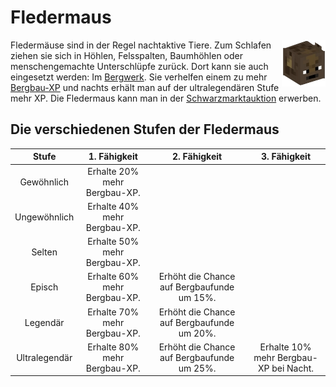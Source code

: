 # Fledermaus

<img align="right" width="70" eight="75" src="../../../assets/image/pets/Fledermaus.png">

Fledermäuse sind in der Regel nachtaktive Tiere. Zum Schlafen ziehen sie sich in Höhlen, Felsspalten, Baumhöhlen oder menschengemachte Unterschlüpfe zurück. Dort kann sie auch eingesetzt werden: Im [Bergwerk](../../pages/nebenjobs/bergbau.md). Sie verhelfen einem zu mehr [Bergbau-XP](../../pages/skills/bergbau.md) und nachts erhält man auf der ultralegendären Stufe mehr XP.
Die Fledermaus kann man in der [Schwarzmarktauktion](../../pages/orte/schwarzmarkt.md) erwerben.

## Die verschiedenen Stufen der Fledermaus

| Stufe | 1. Fähigkeit | 2. Fähigkeit | 3. Fähigkeit |
|:-:|:-:|:-:|:-:|
| Gewöhnlich | Erhalte 20% mehr Bergbau-XP. |
| Ungewöhnlich | Erhalte 40% mehr Bergbau-XP. |
| Selten | Erhalte 50% mehr Bergbau-XP. |
| Episch | Erhalte 60% mehr Bergbau-XP. | Erhöht die Chance auf Bergbaufunde um 15%. |
| Legendär | Erhalte 70% mehr Bergbau-XP. | Erhöht die Chance auf Bergbaufunde um 20%. |
| Ultralegendär | Erhalte 80% mehr Bergbau-XP. | Erhöht die Chance auf Bergbaufunde um 25%. | Erhalte 10% mehr Bergbau-XP bei Nacht. |
